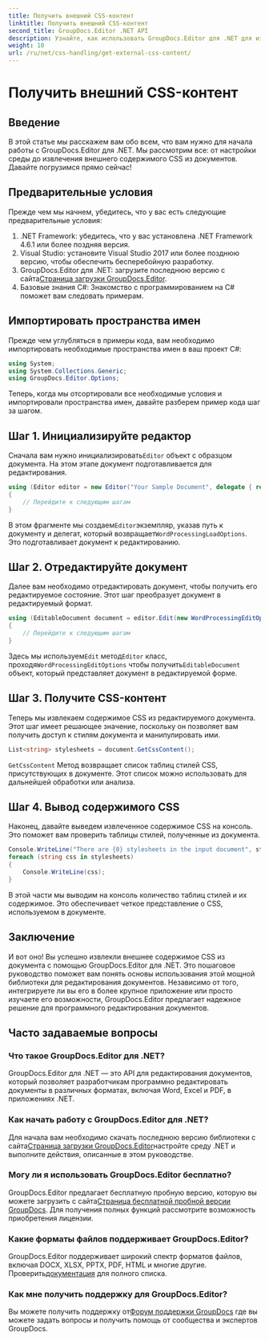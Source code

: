 ```yaml
---
title: Получить внешний CSS-контент
linktitle: Получить внешний CSS-контент
second_title: GroupDocs.Editor .NET API
description: Узнайте, как использовать GroupDocs.Editor для .NET для извлечения внешнего содержимого CSS из документов, с помощью этого пошагового руководства. Идеально подходит для разработчиков, интегрирующих документ.
weight: 10
url: /ru/net/css-handling/get-external-css-content/
---
```


# Получить внешний CSS-контент

## Введение
В этой статье мы расскажем вам обо всем, что вам нужно для начала работы с GroupDocs.Editor для .NET. Мы рассмотрим все: от настройки среды до извлечения внешнего содержимого CSS из документов. Давайте погрузимся прямо сейчас!
## Предварительные условия
Прежде чем мы начнем, убедитесь, что у вас есть следующие предварительные условия:
1. .NET Framework: убедитесь, что у вас установлена .NET Framework 4.6.1 или более поздняя версия.
2. Visual Studio: установите Visual Studio 2017 или более позднюю версию, чтобы обеспечить бесперебойную разработку.
3.  GroupDocs.Editor для .NET: загрузите последнюю версию с сайта[Страница загрузки GroupDocs.Editor](https://releases.groupdocs.com/editor/net/).
4. Базовые знания C#: Знакомство с программированием на C# поможет вам следовать примерам.
## Импортировать пространства имен
Прежде чем углубляться в примеры кода, вам необходимо импортировать необходимые пространства имен в ваш проект C#:
```csharp
using System;
using System.Collections.Generic;
using GroupDocs.Editor.Options;
```
Теперь, когда мы отсортировали все необходимые условия и импортировали пространства имен, давайте разберем пример кода шаг за шагом.
## Шаг 1. Инициализируйте редактор
 Сначала вам нужно инициализировать`Editor` объект с образцом документа. На этом этапе документ подготавливается для редактирования.
```csharp
using (Editor editor = new Editor("Your Sample Document", delegate { return new WordProcessingLoadOptions(); }))
{
    // Перейдите к следующим шагам
}
```
 В этом фрагменте мы создаем`Editor`экземпляр, указав путь к документу и делегат, который возвращает`WordProcessingLoadOptions`. Это подготавливает документ к редактированию.
## Шаг 2. Отредактируйте документ
Далее вам необходимо отредактировать документ, чтобы получить его редактируемое состояние. Этот шаг преобразует документ в редактируемый формат.
```csharp
using (EditableDocument document = editor.Edit(new WordProcessingEditOptions()))
{
    // Перейдите к следующим шагам
}
```
 Здесь мы используем`Edit` метод`Editor` класс, проходя`WordProcessingEditOptions` чтобы получить`EditableDocument` объект, который представляет документ в редактируемой форме.
## Шаг 3. Получите CSS-контент
Теперь мы извлекаем содержимое CSS из редактируемого документа. Этот шаг имеет решающее значение, поскольку он позволяет вам получить доступ к стилям документа и манипулировать ими.
```csharp
List<string> stylesheets = document.GetCssContent();
```
`GetCssContent` Метод возвращает список таблиц стилей CSS, присутствующих в документе. Этот список можно использовать для дальнейшей обработки или анализа.
## Шаг 4. Вывод содержимого CSS
Наконец, давайте выведем извлеченное содержимое CSS на консоль. Это поможет вам проверить таблицы стилей, полученные из документа.
```csharp
Console.WriteLine("There are {0} stylesheets in the input document", stylesheets.Count);
foreach (string css in stylesheets)
{
    Console.WriteLine(css);
}
```
В этой части мы выводим на консоль количество таблиц стилей и их содержимое. Это обеспечивает четкое представление о CSS, используемом в документе.
## Заключение
И вот оно! Вы успешно извлекли внешнее содержимое CSS из документа с помощью GroupDocs.Editor для .NET. Это пошаговое руководство поможет вам понять основы использования этой мощной библиотеки для редактирования документов. Независимо от того, интегрируете ли вы его в более крупное приложение или просто изучаете его возможности, GroupDocs.Editor предлагает надежное решение для программного редактирования документов.
## Часто задаваемые вопросы
### Что такое GroupDocs.Editor для .NET?
GroupDocs.Editor для .NET — это API для редактирования документов, который позволяет разработчикам программно редактировать документы в различных форматах, включая Word, Excel и PDF, в приложениях .NET.
### Как начать работу с GroupDocs.Editor для .NET?
 Для начала вам необходимо скачать последнюю версию библиотеки с сайта[Страница загрузки GroupDocs.Editor](https://releases.groupdocs.com/editor/net/)настройте среду .NET и выполните действия, описанные в этом руководстве.
### Могу ли я использовать GroupDocs.Editor бесплатно?
 GroupDocs.Editor предлагает бесплатную пробную версию, которую вы можете загрузить с сайта[Страница бесплатной пробной версии GroupDocs](https://releases.groupdocs.com/). Для получения полных функций рассмотрите возможность приобретения лицензии.
### Какие форматы файлов поддерживает GroupDocs.Editor?
 GroupDocs.Editor поддерживает широкий спектр форматов файлов, включая DOCX, XLSX, PPTX, PDF, HTML и многие другие. Проверить[документация](https://tutorials.groupdocs.com/editor/net/) для полного списка.
### Как мне получить поддержку для GroupDocs.Editor?
 Вы можете получить поддержку от[Форум поддержки GroupDocs](https://forum.groupdocs.com/c/editor/20) где вы можете задать вопросы и получить помощь от сообщества и экспертов GroupDocs.